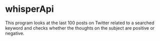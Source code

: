# whisperApi

This program looks at the last 100 posts on Twitter related to a searched keyword and checks whether the thoughts on the subject are positive or negative.
